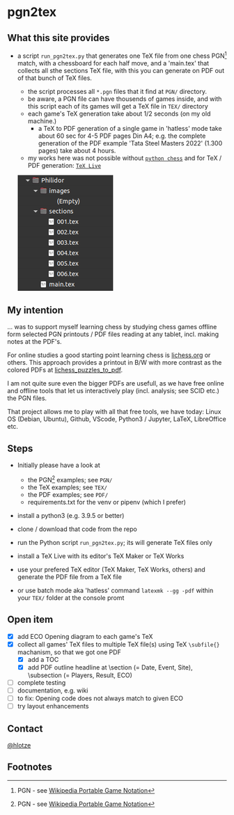 # pgn2tex

## What this site provides 
- a script `run_pgn2tex.py` that generates one TeX file from one chess PGN[^1] match, with a chessboard for each half move, and a 'main.tex' that collects all sthe sections TeX file, with this you can generate on PDF out of that bunch of TeX files.
  - the script processes all `*.pgn` files that it find at `PGN/` directory.
  - be aware, a PGN file can have thousends of games inside, and with this script each of its games will get a TeX file in `TEX/` directory
  - each game's TeX generation take about 1/2 seconds (on my old machine.)
    - a TeX to PDF generation of a single game in 'hatless' mode take about 60 sec for 4-5 PDF pages Din A4; e.g. the complete generation of the PDF example 'Tata Steel Masters 2022' (1.300 pages) take about 4 hours.
  - my works here was not possible without [`python chess`](https://github.com/niklasf/python-chess) and for TeX / PDF generation: [`TeX Live`](https://www.tug.org/texlive/)

  ![TeX folder structure](tex_folder_structure.png)

## My intention
... was to support myself learning chess by studying chess games offline form selected PGN printouts / PDF files reading at any tablet, incl. making notes at the PDF's.


For online studies a good starting point learning chess is [lichess.org](https://lichess.org/) or others.
This approach provides a printout in B/W with more contrast as the colored PDFs at [lichess_puzzles_to_pdf](https://github.com/hlotze/lichess_puzzles_to_pdf).


I am not quite sure  even the bigger PDFs are usefull, as we have free online and offline tools that let us interactively play (incl. analysis; see SCID etc.) the PGN files.


That project allows me to play with all that free tools, we have today: Linux OS (Debian, Ubuntu), Github, VScode, Python3 / Jupyter, LaTeX, LibreOffice etc.

## Steps
- Initially please have a look at 
  - the PGN[^1] examples; see `PGN/`
  - the TeX examples; see `TEX/`
  - the PDF examples; see `PDF/`
  - requirements.txt for the venv or pipenv (which I prefer)

- install a python3 (e.g. 3.9.5 or better)
- clone / download that code from the repo
- run the Python script `run_pgn2tex.py`; its will generate TeX files only
- install a TeX Live with its editor's TeX Maker or TeX Works
- use your prefered TeX editor (TeX Maker, TeX Works, others) and generate the PDF file from a TeX file
- or use batch mode aka 'hatless' command `latexmk --gg -pdf` within your `TEX/` folder at the console promt

## Open item
- [x] add ECO Opening diagram to each game's TeX
- [x] collect all games' TeX files to multiple TeX file(s) using TeX `\subfile{}` machanism, so that we got one PDF 
  - [x] add a TOC
  - [x] add PDF outline headline at \section (= Date, Event, Site), \subsection (= Players, Result, ECO)
- [ ] complete testing
- [ ] documentation, e.g. wiki 
- [ ] to fix: Opening code does not always match to given ECO
- [ ] try layout enhancements

## Contact
[@hlotze](https://github.com/hlotze)

## Footnotes
[^1]: PGN - see [Wikipedia Portable Game Notation](https://en.wikipedia.org/wiki/Portable_Game_Notation)

[^2]: ECO - see [Wikipedia: Encyclopaedia of Chess Openings](https://en.wikipedia.org/wiki/List_of_chess_openings) or a [Detailed opening library](https://www3.diism.unisi.it/~addabbo/ECO_aperture_scacchi.html)

[^3]: chess evaluation - see [chessprogramming.org/Evaluation](https://www.chessprogramming.org/Evaluation)

[^4]: SAN - see [Wikipedia: Algebraic_notation_(chess)](https://en.wikipedia.org/wiki/Algebraic_notation_(chess))

[^5]: TTF - see [Wikipedia: TrueType](https://en.wikipedia.org/wiki/TrueType)


